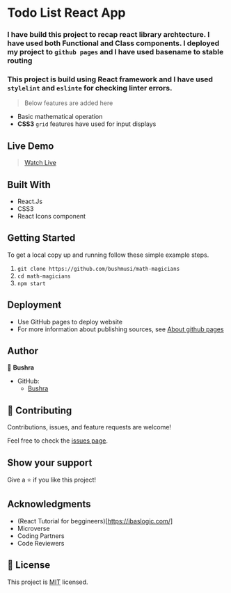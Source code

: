 # Todo List React App

### I have build this project to recap react library archtecture. I have used both Functional and Class components. I deployed my project to `github pages` and I have used basename to stable routing
### This project is build using React framework and I have used `stylelint` and `eslinte` for checking linter errors.
> Below features are added here
- Basic mathematical operation
- **CSS3** `grid` features have used for input displays

## Live Demo
> [Watch Live](https://bushmusi.github.io/react-todolist/)

## Built With

- React.Js
- CSS3
- React Icons component
## Getting Started
To get a local copy up and running follow these simple example steps.

1. `git clone https://github.com/bushmusi/math-magicians`
2. `cd math-magicians`
3. `npm start`


## Deployment

- Use GitHub pages to deploy website
- For more information about publishing sources, see [About github pages](https://pages.github.com/)

## Author

👤 **Bushra**

- GitHub: 
    - [Bushra](www.github.com/bushmusi)

## 🤝 Contributing

Contributions, issues, and feature requests are welcome!

Feel free to check the [issues page](../../issues/).

## Show your support

Give a ⭐️ if you like this project!

## Acknowledgments

- (React Tutorial for beggineers)[https://ibaslogic.com/]
- Microverse 
- Coding Partners
- Code Reviewers

## 📝 License

This project is [MIT](./MIT.md) licensed.